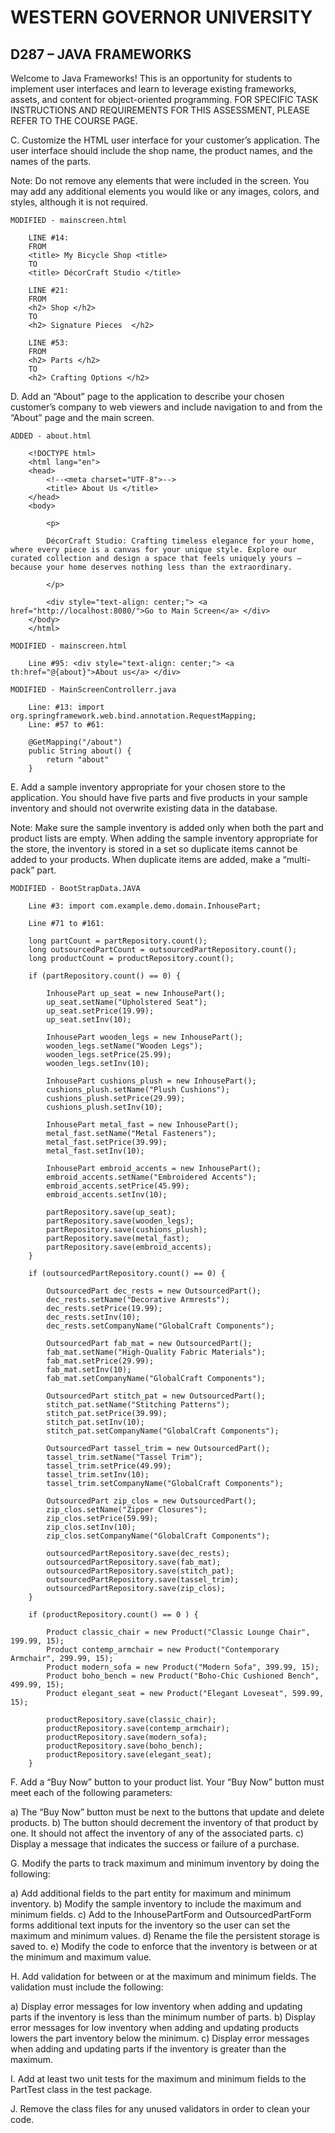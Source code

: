 
# WESTERN GOVERNOR UNIVERSITY

## D287 – JAVA FRAMEWORKS

Welcome to Java Frameworks! This is an opportunity for students to implement user interfaces and learn to leverage existing frameworks, assets, and content for object-oriented programming.
FOR SPECIFIC TASK INSTRUCTIONS AND REQUIREMENTS FOR THIS ASSESSMENT, PLEASE REFER TO THE COURSE PAGE.

C.  Customize the HTML user interface for your customer’s application. The user interface should include the shop name, the product names, and the names of the parts.

Note: Do not remove any elements that were included in the screen. You may add any additional elements you would like or any images, colors, and styles, although it is not required.

    MODIFIED - mainscreen.html
	
        LINE #14:
		FROM
		<title> My Bicycle Shop <title>
        TO
        <title> DécorCraft Studio </title>
        
		LINE #21:
        FROM
		<h2> Shop </h2>
        TO
        <h2> Signature Pieces  </h2>
		
		LINE #53:
		FROM
		<h2> Parts </h2>
        TO
        <h2> Crafting Options </h2>

D.  Add an “About” page to the application to describe your chosen customer’s company to web viewers and include navigation to and from the “About” page and the main screen.

    ADDED - about.html

        <!DOCTYPE html>  
        <html lang="en">  
        <head>  
            <!--<meta charset="UTF-8">-->  
            <title> About Us </title>  
        </head>  
        <body>  
        
            <p>
			
            DécorCraft Studio: Crafting timeless elegance for your home, where every piece is a canvas for your unique style. Explore our curated collection and design a space that feels uniquely yours – because your home deserves nothing less than the extraordinary.
        
            </p>  
        
            <div style="text-align: center;"> <a href="http://localhost:8080/">Go to Main Screen</a> </div> 
        </body>  
        </html>
		
	MODIFIED - mainscreen.html
    
        Line #95: <div style="text-align: center;"> <a th:href="@{about}">About us</a> </div>
		
	MODIFIED - MainScreenControllerr.java
	
		Line: #13: import org.springframework.web.bind.annotation.RequestMapping;
		Line: #57 to #61:
		
		@GetMapping("/about")
		public String about() {
			return "about"
		}
		
E.  Add a sample inventory appropriate for your chosen store to the application. You should have five parts and five products in your sample inventory and should not overwrite existing data in the database.

Note: Make sure the sample inventory is added only when both the part and product lists are empty. When adding the sample inventory appropriate for the store, the inventory is stored in a set so duplicate items cannot be added to your products. When duplicate items are added, make a “multi-pack” part.

	MODIFIED - BootStrapData.JAVA
	
		Line #3: import com.example.demo.domain.InhousePart;
		
		Line #71 to #161:
	
		long partCount = partRepository.count();
		long outsourcedPartCount = outsourcedPartRepository.count();
        long productCount = productRepository.count();

		if (partRepository.count() == 0) {

            InhousePart up_seat = new InhousePart();
            up_seat.setName("Upholstered Seat");
            up_seat.setPrice(19.99);
            up_seat.setInv(10);

            InhousePart wooden_legs = new InhousePart();
            wooden_legs.setName("Wooden Legs");
            wooden_legs.setPrice(25.99);
            wooden_legs.setInv(10);

            InhousePart cushions_plush = new InhousePart();
            cushions_plush.setName("Plush Cushions");
            cushions_plush.setPrice(29.99);
            cushions_plush.setInv(10);

            InhousePart metal_fast = new InhousePart();
            metal_fast.setName("Metal Fasteners");
            metal_fast.setPrice(39.99);
            metal_fast.setInv(10);

            InhousePart embroid_accents = new InhousePart();
            embroid_accents.setName("Embroidered Accents");
            embroid_accents.setPrice(45.99);
            embroid_accents.setInv(10);

            partRepository.save(up_seat);
            partRepository.save(wooden_legs);
            partRepository.save(cushions_plush);
            partRepository.save(metal_fast);
            partRepository.save(embroid_accents);
        }

        if (outsourcedPartRepository.count() == 0) {

            OutsourcedPart dec_rests = new OutsourcedPart();
            dec_rests.setName("Decorative Armrests");
            dec_rests.setPrice(19.99);
            dec_rests.setInv(10);
            dec_rests.setCompanyName("GlobalCraft Components");

            OutsourcedPart fab_mat = new OutsourcedPart();
            fab_mat.setName("High-Quality Fabric Materials");
            fab_mat.setPrice(29.99);
            fab_mat.setInv(10);
            fab_mat.setCompanyName("GlobalCraft Components");

            OutsourcedPart stitch_pat = new OutsourcedPart();
            stitch_pat.setName("Stitching Patterns");
            stitch_pat.setPrice(39.99);
            stitch_pat.setInv(10);
            stitch_pat.setCompanyName("GlobalCraft Components");

            OutsourcedPart tassel_trim = new OutsourcedPart();
            tassel_trim.setName("Tassel Trim");
            tassel_trim.setPrice(49.99);
            tassel_trim.setInv(10);
            tassel_trim.setCompanyName("GlobalCraft Components");

            OutsourcedPart zip_clos = new OutsourcedPart();
            zip_clos.setName("Zipper Closures");
            zip_clos.setPrice(59.99);
            zip_clos.setInv(10);
            zip_clos.setCompanyName("GlobalCraft Components");

            outsourcedPartRepository.save(dec_rests);
            outsourcedPartRepository.save(fab_mat);
            outsourcedPartRepository.save(stitch_pat);
            outsourcedPartRepository.save(tassel_trim);
            outsourcedPartRepository.save(zip_clos);
        }

        if (productRepository.count() == 0 ) {

            Product classic_chair = new Product("Classic Lounge Chair", 199.99, 15);
            Product contemp_armchair = new Product("Contemporary Armchair", 299.99, 15);
            Product modern_sofa = new Product("Modern Sofa", 399.99, 15);
            Product boho_bench = new Product("Boho-Chic Cushioned Bench", 499.99, 15);
            Product elegant_seat = new Product("Elegant Loveseat", 599.99, 15);

            productRepository.save(classic_chair);
            productRepository.save(contemp_armchair);
            productRepository.save(modern_sofa);
            productRepository.save(boho_bench);
            productRepository.save(elegant_seat);
        }

F.  Add a “Buy Now” button to your product list. Your “Buy Now” button must meet each of the following parameters:

a)  The “Buy Now” button must be next to the buttons that update and delete products.
b)  The button should decrement the inventory of that product by one. It should not affect the inventory of any of the associated parts.
c)  Display a message that indicates the success or failure of a purchase.

G.  Modify the parts to track maximum and minimum inventory by doing the following:

a)  Add additional fields to the part entity for maximum and minimum inventory.
b)  Modify the sample inventory to include the maximum and minimum fields.
c)  Add to the InhousePartForm and OutsourcedPartForm forms additional text inputs for the inventory so the user can set the maximum and minimum values.
d)  Rename the file the persistent storage is saved to.
e)  Modify the code to enforce that the inventory is between or at the minimum and maximum value.

H.  Add validation for between or at the maximum and minimum fields. The validation must include the following:

a)  Display error messages for low inventory when adding and updating parts if the inventory is less than the minimum number of parts.
b)  Display error messages for low inventory when adding and updating products lowers the part inventory below the minimum.
c)  Display error messages when adding and updating parts if the inventory is greater than the maximum.

I.  Add at least two unit tests for the maximum and minimum fields to the PartTest class in the test package.

J.  Remove the class files for any unused validators in order to clean your code.
